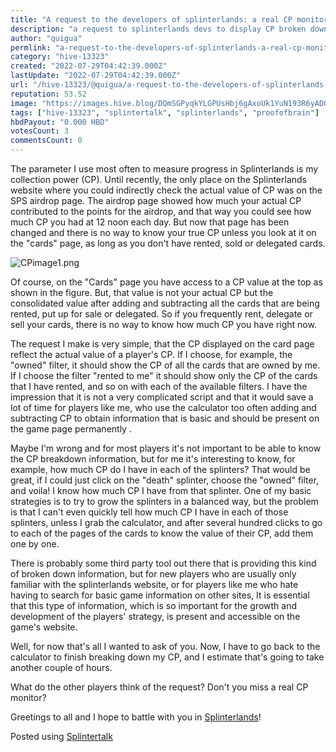 ```yaml
---
title: "A request to the developers of splinterlands: a real CP monitor"
description: "a request to splinterlands devs to display CP broken down according to selected filters."
author: "quigua"
permlink: "a-request-to-the-developers-of-splinterlands-a-real-cp-monitor"
category: "hive-13323"
created: "2022-07-29T04:42:39.000Z"
lastUpdate: "2022-07-29T04:42:39.000Z"
url: "/hive-13323/@quigua/a-request-to-the-developers-of-splinterlands-a-real-cp-monitor"
reputation: 53.52
image: "https://images.hive.blog/DQmSGPyqkYLGPUsHbj6gAxoUk1YuN193R6yADQ4A5eafsnB/CP-image1.png"
tags: ["hive-13323", "splintertalk", "splinterlands", "proofofbrain"]
hbdPayout: "0.000 HBD"
votesCount: 3
commentsCount: 0
---
```


The parameter I use most often to measure progress in Splinterlands is my collection power (CP). Until recently, the only place on the Splinterlands website where you could indirectly check the actual value of CP was on the SPS airdrop page. The airdrop page showed how much your actual CP contributed to the points for the airdrop, and that way you could see how much CP you had at 12 noon each day. But now that page has been changed and there is no way to know your true CP unless you look at it on the "cards" page, as long as you don't have rented, sold or delegated cards.

![CPimage1.png](https://images.hive.blog/DQmSGPyqkYLGPUsHbj6gAxoUk1YuN193R6yADQ4A5eafsnB/CP-image1.png)

Of course, on the "Cards" page you have access to a CP value at the top as shown in the figure. But, that value is not your actual CP but the consolidated value after adding and subtracting all the cards that are being rented, put up for sale or delegated. So if you frequently rent, delegate or sell your cards, there is no way to know how much CP you have right now.

The request I make is very simple, that the CP displayed on the card page reflect the actual value of a player's CP. If I choose, for example, the "owned" filter, it should show the CP of all the cards that are owned by me. If I choose the filter "rented to me" it should show only the CP of the cards that I have rented, and so on with each of the available filters. I have the impression that it is not a very complicated script and that it would save a lot of time for players like me, who use the calculator too often adding and subtracting CP to obtain information that is basic and should be present on the game page permanently .

Maybe I'm wrong and for most players it's not important to be able to know the CP breakdown information, but for me it's interesting to know, for example, how much CP do I have in each of the splinters? That would be great, if I could just click on the "death" splinter, choose the "owned" filter, and voila! I know how much CP I have from that splinter. One of my basic strategies is to try to grow the splinters in a balanced way, but the problem is that I can't even quickly tell how much CP I have in each of those splinters, unless I grab the calculator, and after several hundred clicks to go to each of the pages of the cards to know the value of their CP, add them one by one.

There is probably some third party tool out there that is providing this kind of broken down information, but for new players who are usually only familiar with the splinterlands website, or for players like me who hate having to search for basic game information on other sites, It is essential that this type of information, which is so important for the growth and development of the players' strategy, is present and accessible on the game's website.

Well, for now that's all I wanted to ask of you. Now, I have to go back to the calculator to finish breaking down my CP, and I estimate that's going to take another couple of hours.

What do the other players think of the request? Don't you miss a real CP monitor?

Greetings to all and I hope to battle with you in [Splinterlands](https://splinterlands.com?ref=quigua)!

Posted using [Splintertalk](https://www.splintertalk.io/@quigua/a-request-to-the-developers-of-splinterlands-a-real-cp-monitor)